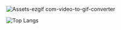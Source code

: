 
![Assets-ezgif com-video-to-gif-converter](https://github.com/user-attachments/assets/9b2ccb4f-607c-4419-859b-35d0a5262980)

![Top Langs](https://github-readme-stats.vercel.app/api/top-langs/?username=SyedaSarah18&layout=compact)


<!--
**SyedaSarah18/SyedaSarah18** is a ✨ _special_ ✨ repository because its `README.md` (this file) appears on your GitHub profile.

Here are some ideas to get you started:

- 🔭 I’m currently working on ...
- 🌱 I’m currently learning ...
- 👯 I’m looking to collaborate on ...
- 🤔 I’m looking for help with ...
- 💬 Ask me about ...
- 📫 How to reach me: ...
- 😄 Pronouns: ...
- ⚡ Fun fact: ...
-->

